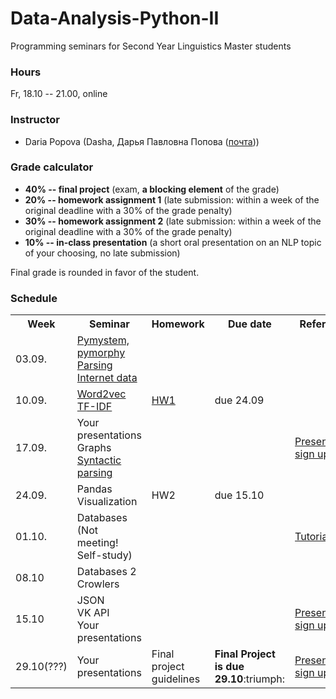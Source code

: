 # Data-Analysis-Python-II

Programming seminars for Second Year Linguistics Master students

### Hours

Fr, 18.10 -- 21.00, online

### Instructor
* Daria Popova (Dasha, Дарья Павловна Попова ([почта](mailto:daschapopowa@gmail.com)))

### Grade calculator
* **40% -- final project** (exam, **a blocking element** of the grade)
* **20% -- homework assignment 1** (late submission: within a week of the original deadline with a 30% of the grade penalty)
* **30% -- homework assignment 2** (late submission: within a week of the original deadline with a 30% of the grade penalty)
* **10% -- in-class presentation** (a short oral presentation on an NLP topic of your choosing, no late submission)

Final grade is rounded in favor of the student. 

### Schedule
<table>
  <tr>
    <th>Week</th>
    <th>Seminar</th>
    <th>Homework</th>
    <th>Due date</th>
    <th>Reference</th>
  </tr>
   <tr>
    <td>03.09.</td>
    <td><a href="https://github.com/dashapopova/Data-Analysis-Python-II/blob/main/03.09/PPSem1.ipynb">Pymystem, pymorphy</a><br>
    <a href="https://github.com/dashapopova/Data-Analysis-Python-II/blob/main/03.09/PPSem2.ipynb">Parsing Internet data</a></td>
    <td></td>
    <td></td>
    <td>
    </td>
  </tr>
  <tr>
    <td>10.09.</td>
    <td><a href="https://github.com/dashapopova/Data-Analysis-Python-II/blob/main/10.09/PP_word2vec.ipynb">Word2vec</a><br>
      <a href="https://github.com/dashapopova/Data-Analysis-Python-II/blob/main/10.09/TFIDF.ipynb">TF-IDF</a>
    </td>
    <td><a href="https://github.com/dashapopova/Data-Analysis-Python-II/blob/main/HWs/HW1.md">HW1</a></td>
    <td>due 24.09</td>
    <td>
    </td>
  </tr>
    <td>17.09.</td>
    <td>Your presentations<br>
       Graphs<br>
      <a href="https://github.com/dashapopova/Data-Analysis-Python-II/blob/main/17.09/SpaCy(2).ipynb">Syntactic parsing</a></td>
    <td></td>
    <td></td>
    <td><a href="https://docs.google.com/spreadsheets/d/1ZOXVzgwpfM5pL5uJ2uYvxnR04dCc3ssIUTdG6JQaS-E/edit?usp=sharing">Presentation sign up form</a></td>
   </tr>
    <tr>
    <td>24.09.</td>
    <td>Pandas<br>
      Visualization</td>
    <td>HW2</td>
    <td>due 15.10</td>
    <td>
  </td>
  </tr>
    <tr>
    <td>01.10.</td>
    <td>Databases (Not meeting! Self-study)
  </td>
    <td></td>
    <td></td>
    <td><a href="https://sqlbolt.com/lesson/introduction">Tutorial</a></td>
  </tr>
    <tr>
    <td>08.10</td>
    <td>
     Databases 2 <br>
     Crowlers
  </td>
    <td></td>
  <td></td>
    <td></td>
  </tr>
    <tr>
    <td>15.10</td>
    <td>JSON<br>
      VK API <br>
      Your presentations
  </td>
    <td></td>
    <td></td>
    <td><a href="https://docs.google.com/spreadsheets/d/1ZOXVzgwpfM5pL5uJ2uYvxnR04dCc3ssIUTdG6JQaS-E/edit?usp=sharing">Presentation sign up form</a></td>
  </tr>
  </tr>
    <tr>
    <td>29.10(???)</td>
    <td>Your presentations</td>
    <td>Final project guidelines</td>
    <td><b>Final Project is due 29.10</b>:triumph:</td>
    <td><a href="https://docs.google.com/spreadsheets/d/1ZOXVzgwpfM5pL5uJ2uYvxnR04dCc3ssIUTdG6JQaS-E/edit?usp=sharing">Presentation sign up form</a></td>
  </tr>
</table>



